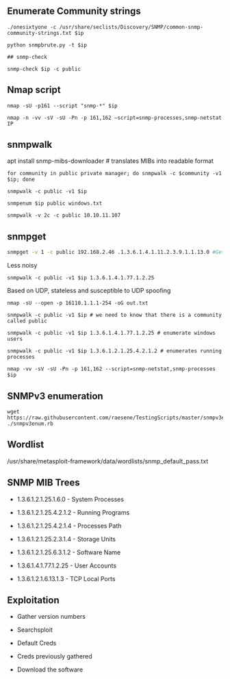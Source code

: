 ## Enumerate Community strings

```
./onesixtyone -c /usr/share/seclists/Discovery/SNMP/common-snmp-community-strings.txt $ip
```

```
python snmpbrute.py -t $ip
```

```
## snmp-check

snmp-check $ip -c public
```


## Nmap script 

```
nmap -sU -p161 --script "snmp-*" $ip

nmap -n -vv -sV -sU -Pn -p 161,162 –script=snmp-processes,snmp-netstat IP
```

## snmpwalk 


apt install snmp-mibs-downloader # translates MIBs into readable format

```
for community in public private manager; do snmpwalk -c $community -v1 $ip; done

snmpwalk -c public -v1 $ip

snmpenum $ip public windows.txt

snmpwalk -v 2c -c public 10.10.11.107

```

## snmpget

```bash
snmpget -v 1 -c public 192.168.2.46 .1.3.6.1.4.1.11.2.3.9.1.1.13.0 #Getting a JetDirect password
```


Less noisy

```
snmpwalk -c public -v1 $ip 1.3.6.1.4.1.77.1.2.25
```

Based on UDP, stateless and susceptible to UDP spoofing

```
nmap -sU --open -p 16110.1.1.1-254 -oG out.txt

snmpwalk -c public -v1 $ip # we need to know that there is a community called public

snmpwalk -c public -v1 $ip 1.3.6.1.4.1.77.1.2.25 # enumerate windows users

snmpwalk -c public -v1 $ip 1.3.6.1.2.1.25.4.2.1.2 # enumerates running processes

nmap -vv -sV -sU -Pn -p 161,162 --script=snmp-netstat,snmp-processes $ip
```

## SNMPv3 enumeration

```
wget https://raw.githubusercontent.com/raesene/TestingScripts/master/snmpv3enum.rb; ./snmpv3enum.rb
```

## Wordlist

/usr/share/metasploit-framework/data/wordlists/snmp_default_pass.txt

## SNMP MIB Trees

-   1.3.6.1.2.1.25.1.6.0 - System Processes
    

-   1.3.6.1.2.1.25.4.2.1.2 - Running Programs
    

-   1.3.6.1.2.1.25.4.2.1.4 - Processes Path
    

-   1.3.6.1.2.1.25.2.3.1.4 - Storage Units
    

-   1.3.6.1.2.1.25.6.3.1.2 - Software Name
    

-   1.3.6.1.4.1.77.1.2.25 - User Accounts
    

-   1.3.6.1.2.1.6.13.1.3 - TCP Local Ports
    

## Exploitation



-   Gather version numbers
    

-   Searchsploit
    

-   Default Creds
    

-   Creds previously gathered
    

-   Download the software